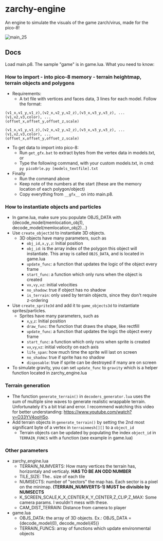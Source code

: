 # zarchy-engine
An engine to simulate the visuals of the game zarch/virus, made for the pico-8!

![main_25](https://user-images.githubusercontent.com/24397077/145115452-012ad352-d3e1-491f-ba76-34961287d8b4.gif)

## Docs

Load main.p8. The sample "game" is in game.lua. What you need to know:

### How to import - into pico-8 memory - terrain heightmap, terrain objects and polygons

- Requirements:
  - A txt file with vertices and faces data, 3 lines for each model. Follow the format:
```
(v1_x,v1_y,v1_z),(v2_x,v2_y,v2_z),(v3_x,v3_y,v3_z), ...
(v1,v2,v3,color), ...
(offset_x,offset_y,offset_z,scale)

(v1_x,v1_y,v1_z),(v2_x,v2_y,v2_z),(v3_x,v3_y,v3_z), ...
(v1,v2,v3,color), ...
(offset_x,offset_y,offset_z,scale)
```

- To get data to import into pico-8:
  - Run ```get_gfx.bat``` to extract bytes from the vertex data in models.txt, or
  - Type the following command, with your custom models.txt, in cmd:
    ```py pico8rle.py [models_textfile].txt```
- Finally
  - Run the command above 
  - Keep note of the numbers at the start (these are the memory location of each polygon/object)
  - Copy everything from ```__gfx__``` on into main.p8.

### How to instantiate objects and particles
- In game.lua, make sure you populate OBJS_DATA with {decode_model(memlocation_obj1), decode_model(memlocation_obj2)...}
- Use ```create_object3d``` to instantiate 3D objects.
  - 3D objects have many parameters, such as 
    - ```obj_id,x,y,z```: Initial position
    - ```obj_id```: is the array index of the polygon this object will instantiate. This array is called ```OBJS_DATA```, and is located in game.lua
    - ```update_func```: a function that updates the logic of the object every frame
    - ```start_func```: a function which only runs when the object is created
    - ```vx,vy,vz```: initial velocities
    - ```no_shadow```:  true if object has no shadow
    - ```is_terrain```: only used by terrain objects, since they don't require z-ordering
- Use ```create_sprite3d``` and add it to ```game_objects3d``` to instantiate sprites/particles.
  - Sprites have many parameters, such as 
    - ```x```,```y```,```z```: Initial position
    - ```draw_func```: the function that draws the shape, like rectfill
    - ```update_func```: a function that updates the logic the object every frame
    - ```start_func```: a function which only runs when sprite is created
    - ```vx```,```vy```,```vz```: initial velocity on each axis
    -  ```life_span```: how much time the sprite will last on screen
    -  ```no_shadow```: true if sprite has no shadow
    -  ```disposable```: true if sprite can be destroyed if many are on screen
- To simulate gravity, you can set ```update_func``` to ```gravity``` which is a helper function located in zarchy_engine.lua

### Terrain generation

- The function ```generate_terrain()``` in ```decoders_generator.lua``` uses the sum of multiple sine waves to generate realistic wrappable terrain. Unfortunately it's a bit trial and error. I recommend watching this video for better understanding: https://www.youtube.com/watch?v=O33YV4ooHSo.
- Add terrain objects in ```generate_terrain()``` by setting the 2nd most significant byte of a vertex in ```terrainmesh[][]``` to a ```object_id```
  - Terrain objects can be updated by populating the index ```object_id``` in ```TERRAIN_FUNCS``` with a function (see example in game.lua)

### Other parameters
- zarchy_engine.lua
  - TERRAIN_NUMVERTS: How many vertices the terrain has, horizontaly and verticaly. **HAS TO BE AN ODD NUMBER**
  - TILE_SIZE: The.. size of each tile
  - NUMSECTS: number of "sectors" the map has. Each sector is a pixel on the minimap. **(TERRAIN_NUMVERTS-1) MUST be divisible by NUMSECTS**
  - K_SCREEN_SCALE,K_X_CENTER,K_Y_CENTER,Z_CLIP,Z_MAX: Some camera params. I wouldn't mess with these.
  - CAM_DIST_TERRAIN: Distance from camera to player
- game.lua
  - OBJS_DATA: the array of 3D objects. Ex.: OBJS_DATA = {decode_model(0), decode_model(45)}
  - TERRAIN_FUNCS: array of functions which update environmental objects

